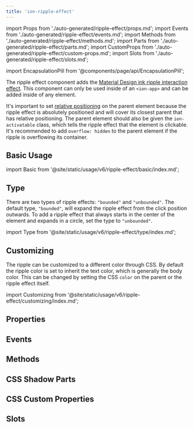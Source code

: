 ```yaml
---
title: 'ion-ripple-effect'
---
```


import Props from './auto-generated/ripple-effect/props.md';
import Events from './auto-generated/ripple-effect/events.md';
import Methods from './auto-generated/ripple-effect/methods.md';
import Parts from './auto-generated/ripple-effect/parts.md';
import CustomProps from './auto-generated/ripple-effect/custom-props.md';
import Slots from './auto-generated/ripple-effect/slots.md';

import EncapsulationPill from '@components/page/api/EncapsulationPill';

<head>
  <title>ion-ripple-effect | Ripple Effect Button Component for Ionic Apps</title>
  <meta
    name="description"
    content="The ripple effect button component adds the Material Design ink ripple interaction effect. It can only be used in an ion-app and can be added to any component."
  />
</head>

<EncapsulationPill type="shadow" />

The ripple effect component adds the [Material Design ink ripple interaction effect](https://material.io/develop/web/supporting/ripple). This component can only be used inside of an `<ion-app>` and can be added inside of any element.

It's important to set [relative positioning](https://developer.mozilla.org/en-US/docs/Web/CSS/position) on the parent element because the ripple effect is absolutely positioned and will cover its closest parent that has relative positioning. The parent element should also be given the `ion-activatable` class, which tells the ripple effect that the element is clickable. It's recommended to add `overflow: hidden` to the parent element if the ripple is overflowing its container.

## Basic Usage

import Basic from '@site/static/usage/v6/ripple-effect/basic/index.md';

<Basic />

## Type

There are two types of ripple effects: `"bounded"` and `"unbounded"`. The default type, `"bounded"`, will expand the ripple effect from the click position outwards. To add a ripple effect that always starts in the center of the element and expands in a circle, set the type to `"unbounded"`.

import Type from '@site/static/usage/v6/ripple-effect/type/index.md';

<Type />

## Customizing

The ripple can be customized to a different color through CSS. By default the ripple color is set to inherit the text color, which is generally the body color. This can be changed by setting the CSS `color` on the parent or the ripple effect itself.

import Customizing from '@site/static/usage/v6/ripple-effect/customizing/index.md';

<Customizing />

## Properties

<Props />

## Events

<Events />

## Methods

<Methods />

## CSS Shadow Parts

<Parts />

## CSS Custom Properties

<CustomProps />

## Slots

<Slots />
